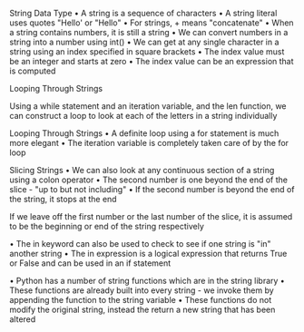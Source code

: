 String Data Type
• A string is a sequence of characters
• A string literal uses quotes
"Hello' or "Hello"
• For strings, + means "concatenate"
• When a string contains numbers, it is
still a string
• We can convert numbers in a string
into a number using int()
• We can get at any single character in a
string using an index specified in
square brackets
• The index value must be an integer
and starts at zero
• The index value can be an expression
that is computed

Looping Through Strings

Using a while statement
and an iteration variable,
and the len function, we
can construct a loop to
look at each of the letters
in a string individually


Looping Through Strings
• A definite loop using a
for statement is much
more elegant
• The iteration variable is
completely taken care of
by the for loop

Slicing Strings
• We can also look at any
continuous section of a string
using a colon operator
• The second number is one
beyond the end of the slice -
"up to but not including"
• If the second number is
beyond the end of the string,
it stops at the end

If we leave off the first number or
the last number of the slice, it is
assumed to be the beginning or
end of the string respectively


• The in keyword can also be
used to check to see if one
string is "in" another string
• The in expression is a
logical expression that
returns True or False and
can be used in an if
statement

• Python has a number of string
functions which are in the
string library
• These functions are already
built into every string - we
invoke them by appending the
function to the string variable
• These functions do not modify
the original string, instead the
return a new string that has
been altered